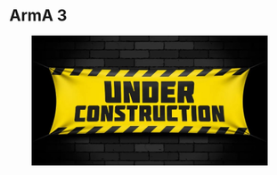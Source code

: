 # ArmA 3

<figure><img src="../.gitbook/assets/wip_page.jpg" alt=""><figcaption></figcaption></figure>
